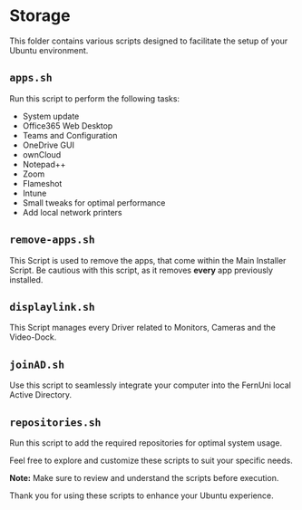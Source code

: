 # Storage

This folder contains various scripts designed to facilitate the setup of your Ubuntu environment.

## `apps.sh`

Run this script to perform the following tasks:

- System update
- Office365 Web Desktop
- Teams and Configuration
- OneDrive GUI
- ownCloud
- Notepad++
- Zoom
- Flameshot
- Intune
- Small tweaks for optimal performance
- Add local network printers

## `remove-apps.sh`

This Script is used to remove the apps, that come within the Main Installer Script.
Be cautious with this script, as it removes **every** app previously installed.

## `displaylink.sh`

This Script manages every Driver related to Monitors, Cameras and the Video-Dock.

## `joinAD.sh`

Use this script to seamlessly integrate your computer into the FernUni local Active Directory.

## `repositories.sh`

Run this script to add the required repositories for optimal system usage.

Feel free to explore and customize these scripts to suit your specific needs.

**Note:** Make sure to review and understand the scripts before execution.

Thank you for using these scripts to enhance your Ubuntu experience.
